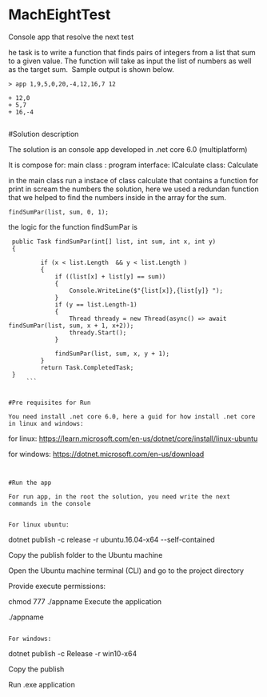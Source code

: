 # MachEightTest

Console app that resolve the next test

he task is to write a function that finds pairs of integers from a list that
sum to a given value. The function will take as input the list of numbers as
well as the target sum.
​
Sample output is shown below.
```
> app 1,9,5,0,20,-4,12,16,7 12
​
+ 12,0
+ 5,7
+ 16,-4
​
```

#Solution description

The solution is an console app developed in .net core 6.0 (multiplatform)

It is compose for:
	main class : program
	interface: ICalculate
	class: Calculate

in the main class run a instace of class calculate that contains a function for print in scream the numbers the solution,
here we used a redundan function that we helped to find the numbers inside in the array for the sum.
  
  ```
  findSumPar(list, sum, 0, 1);
  ```
  
  the logic for the function findSumPar is
   ```
    public Task findSumPar(int[] list, int sum, int x, int y)
    {
          
            if (x < list.Length  && y < list.Length )
            {
                if ((list[x] + list[y] == sum))
                {
                    Console.WriteLine($"{list[x]},{list[y]} ");
                }
                if (y == list.Length-1)
                {
                    Thread thready = new Thread(async() => await findSumPar(list, sum, x + 1, x+2));
                    thready.Start();
                }

                findSumPar(list, sum, x, y + 1);
            }
            return Task.CompletedTask;
    }
		```
  
  
#Pre requisites for Run

You need install .net core 6.0, here a guid for how install .net core in linux and windows:

```
for linux:
https://learn.microsoft.com/en-us/dotnet/core/install/linux-ubuntu

for windows:
https://dotnet.microsoft.com/en-us/download
```


#Run the app

For run app, in the root the solution, you need write the next commands in the console


For linux ubuntu:

```
dotnet publish -c release -r ubuntu.16.04-x64 --self-contained

Copy the publish folder to the Ubuntu machine

Open the Ubuntu machine terminal (CLI) and go to the project directory

Provide execute permissions:

chmod 777 ./appname
Execute the application

./appname
```

For windows:
```
dotnet publish -c Release -r win10-x64

Copy the publish

Run .exe application
```




